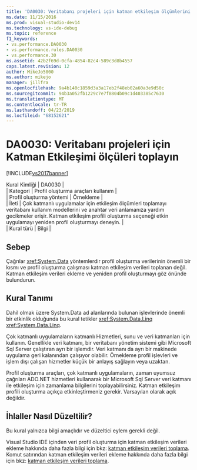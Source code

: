 ```yaml
---
title: 'DA0030: Veritabanı projeleri için katman etkileşim ölçümlerini Topla | Microsoft Docs'
ms.date: 11/15/2016
ms.prod: visual-studio-dev14
ms.technology: vs-ide-debug
ms.topic: reference
f1_keywords:
- vs.performance.DA0030
- vs.performance.rules.DA0030
- vs.performance.30
ms.assetid: 42b2f69d-0cfa-4854-82c4-589c3d8b4557
caps.latest.revision: 12
author: MikeJo5000
ms.author: mikejo
manager: jillfra
ms.openlocfilehash: 9a4b140c1859d3a3a17eb2f48eb02a60a3e9d50c
ms.sourcegitcommit: 94b3a052fb1229c7e7f8804b09c1d403385c7630
ms.translationtype: MT
ms.contentlocale: tr-TR
ms.lasthandoff: 04/23/2019
ms.locfileid: "68152621"
---
```

# <a name="da0030-gather-tier-interaction-measurements-for-database-projects"></a>DA0030: Veritabanı projeleri için Katman Etkileşimi ölçüleri toplayın
[!INCLUDE[vs2017banner](../includes/vs2017banner.md)]

Kural Kimliği | DA0030 |  
| Kategori | Profil oluşturma araçları kullanım |  
| Profil oluşturma yöntemi | Örnekleme |  
| İleti | Çok katmanlı uygulamalar için etkileşim ölçümleri toplamayı veritabanı kullanım modellerini ve anahtar veri anlamanıza yardım gecikmeler erişir. Katman etkileşim profili oluşturma seçeneği etkin uygulamayı yeniden profil oluşturmayı deneyin. |  
| Kural türü | Bilgi |  
  
## <a name="cause"></a>Sebep  
 Çağrılar <xref:System.Data> yöntemlerdir profil oluşturma verilerinin önemli bir kısmı ve profil oluşturma çalışması katman etkileşim verileri toplanan değil. Katman etkileşim verileri ekleme ve yeniden profil oluşturmayı göz önünde bulundurun.  
  
## <a name="rule-description"></a>Kural Tanımı  
 Dahil olmak üzere System.Data ad alanlarında bulunan işlevlerinde önemli bir etkinlik olduğunda bu kural tetikler <xref:System.Data.Linq> <xref:System.Data.Linq>.  
  
 Çok katmanlı uygulamaların katmanlı Hizmetleri, sunu ve veri katmanları için kullanın. Genellikle veri katmanı, bir veritabanı yönetim sistemi gibi Microsoft Sql Server çalıştıran ayrı bir işlemdir. Veri katmanı da ayrı bir makinede uygulama geri kalanından çalışıyor olabilir. Örnekleme profil işlevleri ve işlem dışı çalışan hizmetler küçük bir anlayış sağlayın veya uzaktan.  
  
 Profil oluşturma araçları, çok katmanlı uygulamaların, zaman uyumsuz çağrıları ADO.NET hizmetleri kullanarak bir Microsoft Sql Server veri katmanı ile etkileşim için zamanlama bilgilerini toplayabilirsiniz. Katman etkileşim profili oluşturma açıkça etkinleştirmeniz gerekir. Varsayılan olarak açık değildir.  
  
## <a name="how-to-fix-violations"></a>İhlaller Nasıl Düzeltilir?  
 Bu kural yalnızca bilgi amaçlıdır ve düzeltici eylem gerekli değil.  
  
 Visual Studio IDE içinden veri profil oluşturma için katman etkileşim verileri ekleme hakkında daha fazla bilgi için bkz: [katman etkileşim verileri toplama](../profiling/collecting-tier-interaction-data.md). Komut satırından katman etkileşim verileri ekleme hakkında daha fazla bilgi için bkz: [katman etkileşim verileri toplama](../profiling/adding-tier-interaction-data-from-the-command-line.md).
